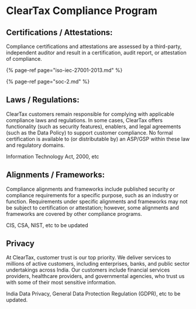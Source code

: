 # ClearTax Compliance Program

## Certifications / Attestations:

Compliance certifications and attestations are assessed by a third-party, independent auditor and result in a certification, audit report, or attestation of compliance.

{% page-ref page="iso-iec-27001-2013.md" %}

{% page-ref page="soc-2.md" %}

## Laws / Regulations:

ClearTax customers remain responsible for complying with applicable compliance laws and regulations. In some cases, ClearTax offers functionality \(such as security features\), enablers, and legal agreements \(such as the Data Policy\) to support customer compliance. No formal certification is available to \(or distributable by\) an ASP/GSP within these law and regulatory domains.

Information Technology Act, 2000, etc

## Alignments / Frameworks:

Compliance alignments and frameworks include published security or compliance requirements for a specific purpose, such as an industry or function. Requirements under specific alignments and frameworks may not be subject to certification or attestation; however, some alignments and frameworks are covered by other compliance programs.

CIS, CSA, NIST, etc to be updated

## Privacy

At ClearTax, customer trust is our top priority. We deliver services to millions of active customers, including enterprises, banks, and public sector undertakings across India. Our customers include financial services providers, healthcare providers, and governmental agencies, who trust us with some of their most sensitive information.

India Data Privacy, General Data Protection Regulation \(GDPR\), etc to be updated.

